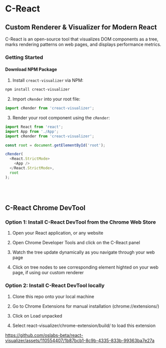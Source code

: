 # C-React

## Custom Renderer & Visualizer for Modern React

C-React is an open-source tool that visualizes DOM components as a tree, marks rendering patterns on web pages, and displays performance metrics.

### Getting Started

#### Download NPM Package

1. Install `creact-visualizer` via NPM:

```sh
npm install creact-visualizer
```

2. Import `cRender` into your root file:

```js
import cRender from 'creact-visualizer';
```

3. Render your root component using the `cRender`:

```js
import React from 'react';
import App from './App';
import cRender from 'creact-visualizer';

const root = document.getElementById('root');

cRender(
  <React.StrictMode>
    <App />
  </React.StrictMode>,
  root
);
```

<br>
<br>

## C-React Chrome DevTool

### Option 1: Install C-React DevTool from the Chrome Web Store

1. Open your React application, or any website

2. Open Chrome Developer Tools and click on the C-React panel

3. Watch the tree update dynamically as you navigate through your web page

4. Click on tree nodes to see corresponding element highted on your web page, if using our custom renderer

### Option 2: Install C-React DevTool locally

1. Clone this repo onto your local machine

2. Go to Chrome Extensions for manual installation (chrome://extensions/)

3. Click on Load unpacked

4. Select react-visualizer/chrome-extension/build/ to load this extension

https://github.com/oslabs-beta/react-visualizer/assets/110554407/1b87bcb1-8c9b-4335-833b-99363ba7e27a

